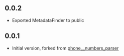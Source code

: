 ## 0.0.2

- Exported MetadataFinder to public

## 0.0.1

- Initial version, forked from [phone__numbers_parser](https://pub.dev/packages/phone__numbers_parser/versions/9.0.11)
